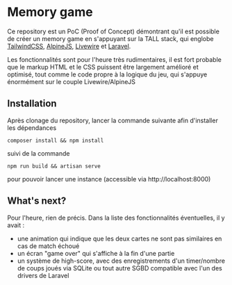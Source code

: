 # Memory game

Ce repository est un PoC (Proof of Concept) démontrant qu'il est possible de créer un memory game en s'appuyant sur la TALL stack, qui englobe [TailwindCSS](https://tailwindcss.com/docs/), [AlpineJS](http://alpinejs.dev/docs), [Livewire](https://laravel-livewire.com/docs/quickstart) et [Laravel](https://laravel.com/docs/10.x).

Les fonctionnalités sont pour l'heure très rudimentaires, il est fort probable que le markup HTML et le CSS puissent être largement amélioré et optimisé, tout comme le code propre à la logique du jeu, qui s'appuye énormément sur le couple Livewire/AlpineJS

## Installation

Après clonage du repository, lancer la commande suivante afin d'installer les dépendances

````
composer install && npm install
````

suivi de la commande 

````
npm run build && artisan serve
````

pour pouvoir lancer une instance (accessible via http://localhost:8000)

## What's next? 

Pour l'heure, rien de précis. Dans la liste des fonctionnalités éventuelles, il y avait :
- une animation qui indique que les deux cartes ne sont pas similaires en cas de match échoué
- un écran "game over" qui s'affiche à la fin d'une partie
- un système de high-score, avec des enregistrements d'un timer/nombre de coups joués via SQLite ou tout autre SGBD compatible avec l'un des drivers de Laravel
